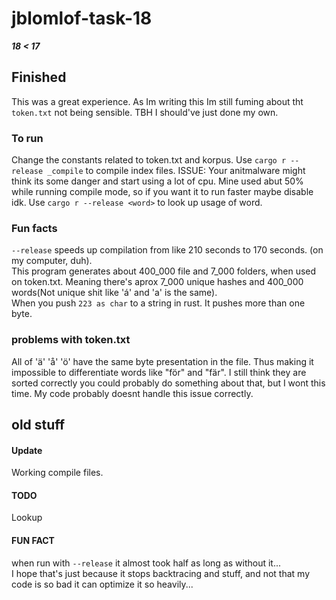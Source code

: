 # jblomlof-task-18

___18 &lt; 17___

## Finished
This was a great experience. As Im writing this Im still fuming about tht `token.txt` not being sensible. TBH I should've just done my own.

### To run
Change the constants related to token.txt and korpus. Use `cargo r --release _compile` to compile index files. ISSUE: Your anitmalware might think its some danger and start using a lot of cpu. Mine used abut 50% while running compile mode, so if you want it to run faster maybe disable idk.  Use `cargo r --release <word>` to look up usage of word. 

### Fun facts
`--release` speeds up compilation from like 210 seconds to 170 seconds. (on my computer, duh).  
This program generates about 400_000 file and 7_000 folders, when used on token.txt. Meaning there's aprox 7_000 unique hashes and 400_000 words(Not unique shit like 'á' and 'a' is the same).  
When you push `223 as char` to a string in rust. It pushes more than one byte.

### problems with token.txt
All of 'ä' 'å' 'ö' have the same byte presentation in the file. Thus making it impossible to differentiate words like "för" and "fär".  I still think they are sorted correctly you could probably do something about that, but I wont this time.  My code probably doesnt handle this issue correctly.

## old stuff

#### Update

Working compile files.

#### TODO
Lookup

#### FUN FACT

when run with `--release` it almost took half as long as without it...  
I hope that's just because it stops backtracing and stuff, and not that my code is so bad it can optimize it so heavily...